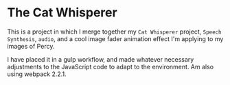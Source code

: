 # The Cat Whisperer

This is a project in which I merge together my `Cat Whisperer` project, `Speech Synthesis`, `audio`, and a cool image fader animation effect I'm applying to my images of Percy.

I have placed it in a gulp workflow, and made whatever necessary adjustments to the JavaScript code to adapt to the environment. Am also using webpack 2.2.1.
